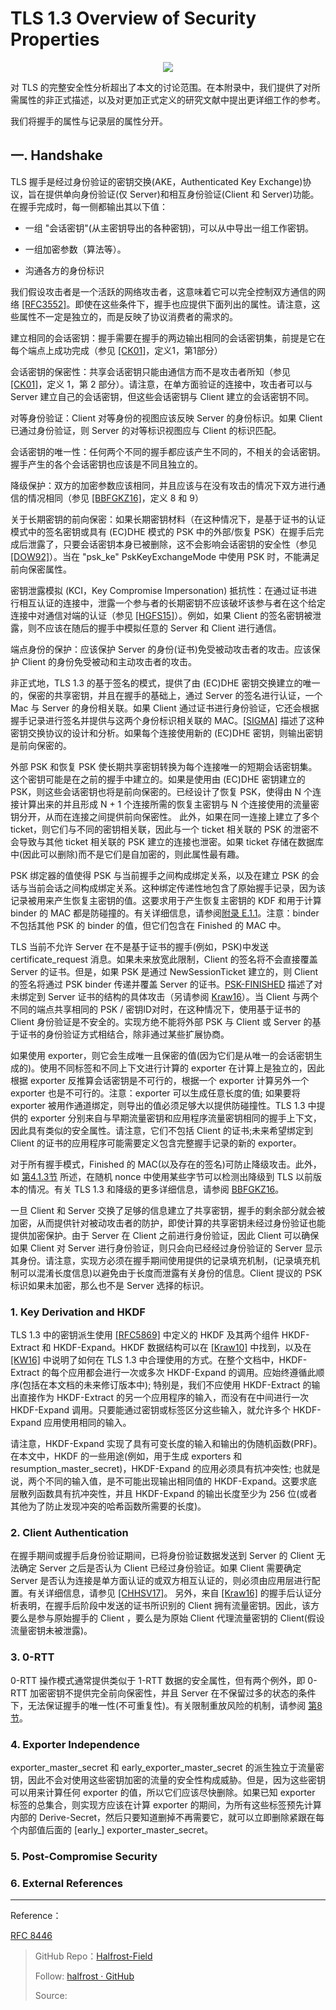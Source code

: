 # TLS 1.3 Overview of Security Properties


<p align='center'>
<img src='https://img.halfrost.com/Blog/ArticleImage/109_0.png'>
</p>


对 TLS 的完整安全性分析超出了本文的讨论范围。在本附录中，我们提供了对所需属性的非正式描述，以及对更加正式定义的研究文献中提出更详细工作的参考。

我们将握手的属性与记录层的属性分开。


## 一. Handshake

TLS 握手是经过身份验证的密钥交换(AKE，Authenticated Key Exchange)协议，旨在提供单向身份验证(仅 Server)和相互身份验证(Client 和 Server)功能。在握手完成时，每一侧都输出其以下值：


- 一组 "会话密钥"(从主密钥导出的各种密钥)，可以从中导出一组工作密钥。

- 一组加密参数（算法等）。

- 沟通各方的身份标识

我们假设攻击者是一个活跃的网络攻击者，这意味着它可以完全控制双方通信的网络 [[RFC3552]](https://tools.ietf.org/html/rfc3552)。即使在这些条件下，握手也应提供下面列出的属性。请注意，这些属性不一定是独立的，而是反映了协议消费者的需求的。

建立相同的会话密钥：握手需要在握手的两边输出相同的会话密钥集，前提是它在每个端点上成功完成（参见 [[CK01]](https://tools.ietf.org/html/rfc8446#ref-CK01)，定义1，第1部分）


会话密钥的保密性：共享会话密钥只能由通信方而不是攻击者所知（参见 [[CK01]](https://tools.ietf.org/html/rfc8446#ref-CK01)，定义 1，第 2 部分）。请注意，在单方面验证的连接中，攻击者可以与 Server 建立自己的会话密钥，但这些会话密钥与 Client 建立的会话密钥不同。

对等身份验证：Client 对等身份的视图应该反映 Server 的身份标识。如果 Client 已通过身份验证，则 Server 的对等标识视图应与 Client 的标识匹配。

会话密钥的唯一性：任何两个不同的握手都应该产生不同的，不相关的会话密钥。握手产生的各个会话密钥也应该是不同且独立的。

降级保护：双方的加密参数应该相同，并且应该与在没有攻击的情况下双方进行通信的情况相同（参见 [[BBFGKZ16]](https://tools.ietf.org/html/rfc8446#ref-BBFGKZ16)，定义 8 和 9）

关于长期密钥的前向保密：如果长期密钥材料（在这种情况下，是基于证书的认证模式中的签名密钥或具有 (EC)DHE 模式的 PSK 中的外部/恢复 PSK）在握手后完成后泄露了，只要会话密钥本身已被删除，这不会影响会话密钥的安全性（参见 [[DOW92]](https://tools.ietf.org/html/rfc8446#ref-DOW92)）。当在 "psk\_ke" PskKeyExchangeMode 中使用 PSK 时，不能满足前向保密属性。

密钥泄露模拟 (KCI，Key Compromise Impersonation) 抵抗性：在通过证书进行相互认证的连接中，泄露一个参与者的长期密钥不应该破坏该参与者在这个给定连接中对通信对端的认证（参见 [[HGFS15]](https://tools.ietf.org/html/rfc8446#ref-HGFS15)）。例如，如果 Client 的签名密钥被泄露，则不应该在随后的握手中模拟任意的 Server 和 Client 进行通信。

端点身份的保护：应该保护 Server 的身份(证书)免受被动攻击者的攻击。应该保护 Client 的身份免受被动和主动攻击者的攻击。

非正式地，TLS 1.3 的基于签名的模式，提供了由 (EC)DHE 密钥交换建立的唯一的，保密的共享密钥，并且在握手的基础上，通过 Server 的签名进行认证，一个 Mac 与 Server 的身份相关联。如果 Client 通过证书进行身份验证，它还会根据握手记录进行签名并提供与这两个身份标识相关联的 MAC。[[SIGMA]](https://tools.ietf.org/html/rfc8446#ref-SIGMA) 描述了这种密钥交换协议的设计和分析。如果每个连接使用新的 (EC)DHE 密钥，则输出密钥是前向保密的。

外部 PSK 和恢复 PSK 使长期共享密钥转换为每个连接唯一的短期会话密钥集。这个密钥可能是在之前的握手中建立的。如果是使用由 (EC)DHE 密钥建立的 PSK，则这些会话密钥也将是前向保密的。已经设计了恢复 PSK，使得由 N 个连接计算出来的并且形成 N + 1 个连接所需的恢复主密钥与 N 个连接使用的流量密钥分开，从而在连接之间提供前向保密性。 此外，如果在同一连接上建立了多个 ticket，则它们与不同的密钥相关联，因此与一个 ticket 相关联的 PSK 的泄密不会导致与其他 ticket 相关联的 PSK 建立的连接也泄密。如果 ticket 存储在数据库中(因此可以删除)而不是它们是自加密的，则此属性最有趣。

PSK 绑定器的值使得 PSK 与当前握手之间构成绑定关系，以及在建立 PSK 的会话与当前会话之间构成绑定关系。这种绑定传递性地包含了原始握手记录，因为该记录被用来产生恢复主密钥的值。这要求用于产生恢复主密钥的 KDF 和用于计算 binder 的 MAC 都是防碰撞的。有关详细信息，请参阅[附录 E.1.1](https://tools.ietf.org/html/rfc8446#appendix-E.1.1)。注意：binder 不包括其他 PSK 的 binder 的值，但它们包含在 Finished 的 MAC 中。


TLS 当前不允许 Server 在不是基于证书的握手(例如，PSK)中发送 certificate\_request 消息。如果未来放宽此限制，Client 的签名将不会直接覆盖 Server 的证书。但是，如果 PSK 是通过 NewSessionTicket 建立的，则 Client 的签名将通过 PSK binder 传递并覆盖 Server 的证书。[PSK-FINISHED](https://tools.ietf.org/html/rfc8446#ref-PSK-FINISHED) 描述了对未绑定到 Server 证书的结构的具体攻击（另请参阅 [Kraw16](https://tools.ietf.org/html/rfc8446#ref-Kraw16)）。当 Client 与两个不同的端点共享相同的 PSK / 密钥ID对时，在这种情况下，使用基于证书的 Client 身份验证是不安全的。实现方绝不能将外部 PSK 与 Client 或 Server 的基于证书的身份验证方式相结合，除非通过某些扩展协商。


如果使用 exporter，则它会生成唯一且保密的值(因为它们是从唯一的会话密钥生成的)。使用不同标签和不同上下文进行计算的 exporter 在计算上是独立的，因此根据 exporter 反推算会话密钥是不可行的，根据一个 exporter 计算另外一个 exporter 也是不可行的。注意：exporter 可以生成任意长度的值; 如果要将 exporter 被用作通道绑定，则导出的值必须足够大以提供防碰撞性。TLS 1.3 中提供的 exporter 分别来自与早期流量密钥和应用程序流量密钥相同的握手上下文，因此具有类似的安全属性。请注意，它们不包括 Client 的证书;未来希望绑定到 Client 的证书的应用程序可能需要定义包含完整握手记录的新的 exporter。


对于所有握手模式，Finished 的 MAC(以及存在的签名)可防止降级攻击。此外，如 [第4.1.3节](https://tools.ietf.org/html/rfc8446#section-4.1.3) 所述，在随机 nonce 中使用某些字节可以检测出降级到 TLS 以前版本的情况。有关 TLS 1.3 和降级的更多详细信息，请参阅 [BBFGKZ16](https://tools.ietf.org/html/rfc8446#ref-BBFGKZ16)。

一旦 Client 和 Server 交换了足够的信息建立了共享密钥，握手的剩余部分就会被加密，从而提供针对被动攻击者的防护，即使计算的共享密钥未经过身份验证也能提供加密保护。由于 Server 在 Client 之前进行身份验证，因此 Client 可以确保如果 Client  对 Server 进行身份验证，则只会向已经经过身份验证的 Server 显示其身份。请注意，实现方必须在握手期间使用提供的记录填充机制，(记录填充机制可以混淆长度信息)以避免由于长度而泄露有关身份的信息。Client 提议的 PSK 标识如果未加密，那么也不是 Server 选择的标识。


### 1. Key Derivation and HKDF

TLS 1.3 中的密钥派生使用 [[RFC5869]](https://tools.ietf.org/html/rfc5869) 中定义的 HKDF 及其两个组件 HKDF-Extract 和 HKDF-Expand。HKDF 数据结构可以在 [[Kraw10]](https://tools.ietf.org/html/rfc8446#ref-Kraw10) 中找到，以及在 [[KW16]](https://tools.ietf.org/html/rfc8446#ref-KW16) 中说明了如何在 TLS 1.3 中合理使用的方式。在整个文档中，HKDF-Extract 的每个应用都会进行一次或多次 HKDF-Expand 的调用。应始终遵循此顺序(包括在本文档的未来修订版本中); 特别是，我们不应使用 HKDF-Extract 的输出直接作为 HKDF-Extract 的另一个应用程序的输入，而没有在中间进行一次 HKDF-Expand 调用。只要能通过密钥或标签区分这些输入，就允许多个 HKDF-Expand 应用使用相同的输入。

请注意，HKDF-Expand 实现了具有可变长度的输入和输出的伪随机函数(PRF)。在本文中，HKDF 的一些用途(例如，用于生成 exporters 和 resumption\_master\_secret)，HKDF-Expand 的应用必须具有抗冲突性; 也就是说，两个不同的输入值，是不可能出现输出相同值的 HKDF-Expand。这要求底层散列函数具有抗冲突性，并且 HKDF-Expand 的输出长度至少为 256 位(或者其他为了防止发现冲突的哈希函数所需要的长度)。

### 2. Client Authentication

在握手期间或握手后身份验证期间，已将身份验证数据发送到 Server 的 Client 无法确定 Server 之后是否认为 Client 已经过身份验证。如果 Client 需要确定 Server 是否认为连接是单方面认证的或双方相互认证的，则必须由应用层进行配置。有关详细信息，请参见 [[CHHSV17]](https://tools.ietf.org/html/rfc8446#ref-CHHSV17)。 另外，来自 [[Kraw16]](https://tools.ietf.org/html/rfc8446#ref-Kraw16) 的握手后认证分析表明，在握手后阶段中发送的证书所识别的 Client 拥有流量密钥。因此，该方要么是参与原始握手的 Client ，要么是为原始 Client 代理流量密钥的 Client(假设流量密钥未被泄露)。


### 3. 0-RTT

0-RTT 操作模式通常提供类似于 1-RTT 数据的安全属性，但有两个例外，即 0-RTT 加密密钥不提供完全前向保密性，并且 Server 在不保留过多的状态的条件下，无法保证握手的唯一性(不可重复性)。有关限制重放风险的机制，请参阅 [第8节](https://tools.ietf.org/html/rfc8446#section-8)。


### 4. Exporter Independence

exporter\_master\_secret 和 early\_exporter\_master\_secret 的派生独立于流量密钥，因此不会对使用这些密钥加密的流量的安全性构成威胁。但是，因为这些密钥可以用来计算任何 exporter 的值，所以它们应该尽快删除。如果已知 exporter 标签的总集合，则实现方应该在计算 exporter 的期间，为所有这些标签预先计算内部的 Derive-Secret，然后只要知道删掉不再需要它，就可以立即删除紧跟在每个内部值后面的 [early\_] exporter\_master\_secret。


### 5. Post-Compromise Security


### 6. External References





------------------------------------------------------

Reference：
  
[RFC 8446](https://tools.ietf.org/html/rfc8446)

> GitHub Repo：[Halfrost-Field](HTTPS://github.com/halfrost/Halfrost-Field)
> 
> Follow: [halfrost · GitHub](HTTPS://github.com/halfrost)
>
> Source: []()